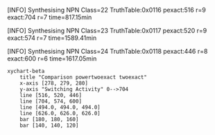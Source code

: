 [INFO] Synthesising NPN Class=22 TruthTable:0x0116 pexact:516 r=9 exact:704 r=7 time=817.15min 

[INFO] Synthesising NPN Class=23 TruthTable:0x0117 pexact:520 r=9 exact:574 r=7 time=1589.41min 

[INFO] Synthesising NPN Class=24 TruthTable:0x0118 pexact:446 r=8 exact:600 r=6 time=1617.05min 

```mermaid
xychart-beta
    title "Comparison powertwoexact twoexact"
    x-axis [278, 279, 280]
    y-axis "Switching Activity" 0-->704
    line [516, 520, 446]
    line [704, 574, 600]
    line [494.0, 494.0, 494.0]
    line [626.0, 626.0, 626.0]
    bar [180, 180, 160]
    bar [140, 140, 120]
```


